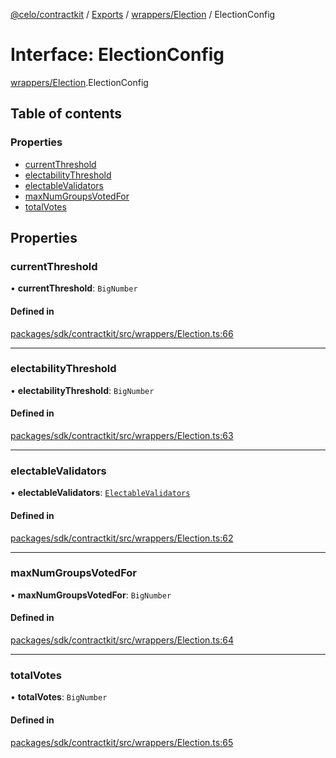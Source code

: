 [@celo/contractkit](../README.md) / [Exports](../modules.md) / [wrappers/Election](../modules/wrappers_Election.md) / ElectionConfig

# Interface: ElectionConfig

[wrappers/Election](../modules/wrappers_Election.md).ElectionConfig

## Table of contents

### Properties

- [currentThreshold](wrappers_Election.ElectionConfig.md#currentthreshold)
- [electabilityThreshold](wrappers_Election.ElectionConfig.md#electabilitythreshold)
- [electableValidators](wrappers_Election.ElectionConfig.md#electablevalidators)
- [maxNumGroupsVotedFor](wrappers_Election.ElectionConfig.md#maxnumgroupsvotedfor)
- [totalVotes](wrappers_Election.ElectionConfig.md#totalvotes)

## Properties

### currentThreshold

• **currentThreshold**: `BigNumber`

#### Defined in

[packages/sdk/contractkit/src/wrappers/Election.ts:66](https://github.com/celo-org/developer-tooling/blob/master/packages/sdk/contractkit/src/wrappers/Election.ts#L66)

___

### electabilityThreshold

• **electabilityThreshold**: `BigNumber`

#### Defined in

[packages/sdk/contractkit/src/wrappers/Election.ts:63](https://github.com/celo-org/developer-tooling/blob/master/packages/sdk/contractkit/src/wrappers/Election.ts#L63)

___

### electableValidators

• **electableValidators**: [`ElectableValidators`](wrappers_Election.ElectableValidators.md)

#### Defined in

[packages/sdk/contractkit/src/wrappers/Election.ts:62](https://github.com/celo-org/developer-tooling/blob/master/packages/sdk/contractkit/src/wrappers/Election.ts#L62)

___

### maxNumGroupsVotedFor

• **maxNumGroupsVotedFor**: `BigNumber`

#### Defined in

[packages/sdk/contractkit/src/wrappers/Election.ts:64](https://github.com/celo-org/developer-tooling/blob/master/packages/sdk/contractkit/src/wrappers/Election.ts#L64)

___

### totalVotes

• **totalVotes**: `BigNumber`

#### Defined in

[packages/sdk/contractkit/src/wrappers/Election.ts:65](https://github.com/celo-org/developer-tooling/blob/master/packages/sdk/contractkit/src/wrappers/Election.ts#L65)
